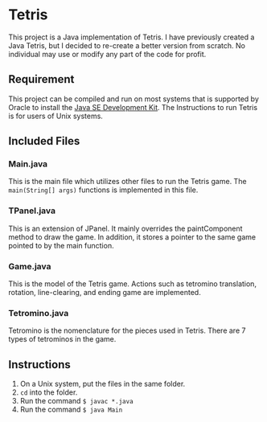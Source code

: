 Tetris
======

This project is a Java implementation of Tetris. I have previously created a Java Tetris, but I decided to re-create a better version from scratch. No individual may use or modify any part of the code for profit.

## Requirement

This project can be compiled and run on most systems that is supported by Oracle to install the [Java SE Development Kit](http://www.oracle.com/technetwork/java/javase/downloads/jdk8-downloads-2133151.html). The Instructions to run Tetris is for users of Unix systems.

## Included Files

### Main.java

This is the main file which utilizes other files to run the Tetris game. The `main(String[] args)` functions is implemented in this file.

### TPanel.java

This is an extension of JPanel. It mainly overrides the paintComponent method to draw the game. In addition, it stores a pointer to the same game pointed to by the main function.

### Game.java

This is the model of the Tetris game. Actions such as tetromino translation, rotation, line-clearing, and ending game are implemented.

### Tetromino.java

Tetromino is the nomenclature for the pieces used in Tetris. There are 7 types of tetrominos in the game.

## Instructions

1. On a Unix system, put the files in the same folder.
2. `cd` into the folder.
3. Run the command `$ javac *.java`
4. Run the command `$ java Main`
